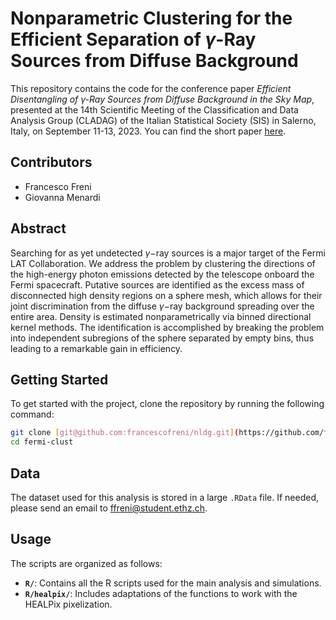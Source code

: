 # Nonparametric Clustering for the Efficient Separation of $\gamma$-Ray Sources from Diffuse Background

This repository contains the code for the conference paper *Efficient Disentangling of $\gamma$-Ray Sources from Diffuse Background in the Sky Map*, presented at the 14th Scientific Meeting of the Classification and Data Analysis Group (CLADAG) of the Italian Statistical Society (SIS) in Salerno, Italy, on September 11-13, 2023. You can find the short paper [here](https://it.pearson.com/content/dam/region-core/italy/pearson-italy/pdf/Docenti/Universit%C3%A0/CLADAG-2023.pdf).

## Contributors
- Francesco Freni
- Giovanna Menardi

## Abstract
Searching for as yet undetected $\gamma-$ray sources is a major target of the Fermi LAT Collaboration. We address the problem by clustering the directions of the high-energy photon emissions detected by the telescope onboard the Fermi spacecraft. Putative sources are identified as the excess mass of disconnected high density regions on a sphere mesh, which allows for their joint discrimination from the diffuse $\gamma-$ray background spreading over the entire area.
Density is estimated nonparametrically via binned directional kernel methods. The identification is accomplished by breaking the problem into independent subregions of the sphere separated by empty bins, thus leading to a remarkable gain in efficiency.

## Getting Started
To get started with the project, clone the repository by running the following command:
```bash
git clone [git@github.com:francescofreni/nldg.git](https://github.com/francescofreni/fermi-clust.git)
cd fermi-clust
```

## Data
The dataset used for this analysis is stored in a large `.RData` file. If needed, please send an email to ffreni@student.ethz.ch.

## Usage
The scripts are organized as follows:

- **`R/`**: Contains all the R scripts used for the main analysis and simulations.
- **`R/healpix/`**: Includes adaptations of the functions to work with the HEALPix pixelization.


